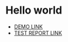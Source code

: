 # Hello world

- [DEMO LINK](https://CouldSweeT.github.io/layout_hello-world/)
- [TEST REPORT LINK](https://CouldSweeT.github.io/layout_hello-world/report/html_report/)

